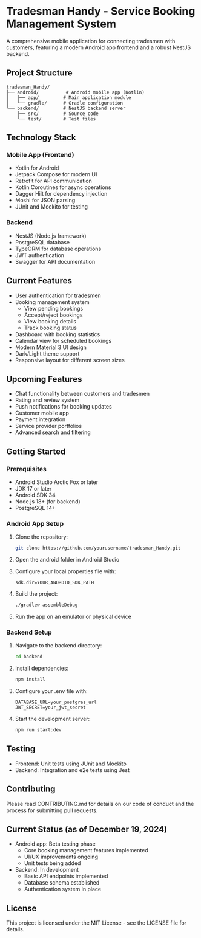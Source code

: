 # Tradesman Handy - Service Booking Management System

A comprehensive mobile application for connecting tradesmen with customers, featuring a modern Android app frontend and a robust NestJS backend.

## Project Structure

```
tradesman_Handy/
├── android/          # Android mobile app (Kotlin)
│   ├── app/         # Main application module
│   └── gradle/      # Gradle configuration
└── backend/         # NestJS backend server
    ├── src/         # Source code
    └── test/        # Test files
```

## Technology Stack

### Mobile App (Frontend)
- Kotlin for Android
- Jetpack Compose for modern UI
- Retrofit for API communication
- Kotlin Coroutines for async operations
- Dagger Hilt for dependency injection
- Moshi for JSON parsing
- JUnit and Mockito for testing

### Backend
- NestJS (Node.js framework)
- PostgreSQL database
- TypeORM for database operations
- JWT authentication
- Swagger for API documentation

## Current Features
- User authentication for tradesmen
- Booking management system
  - View pending bookings
  - Accept/reject bookings
  - View booking details
  - Track booking status
- Dashboard with booking statistics
- Calendar view for scheduled bookings
- Modern Material 3 UI design
- Dark/Light theme support
- Responsive layout for different screen sizes

## Upcoming Features
- Chat functionality between customers and tradesmen
- Rating and review system
- Push notifications for booking updates
- Customer mobile app
- Payment integration
- Service provider portfolios
- Advanced search and filtering

## Getting Started

### Prerequisites
- Android Studio Arctic Fox or later
- JDK 17 or later
- Android SDK 34
- Node.js 18+ (for backend)
- PostgreSQL 14+

### Android App Setup
1. Clone the repository:
   ```bash
   git clone https://github.com/yourusername/tradesman_Handy.git
   ```

2. Open the android folder in Android Studio

3. Configure your local.properties file with:
   ```properties
   sdk.dir=YOUR_ANDROID_SDK_PATH
   ```

4. Build the project:
   ```bash
   ./gradlew assembleDebug
   ```

5. Run the app on an emulator or physical device

### Backend Setup
1. Navigate to the backend directory:
   ```bash
   cd backend
   ```

2. Install dependencies:
   ```bash
   npm install
   ```

3. Configure your .env file with:
   ```env
   DATABASE_URL=your_postgres_url
   JWT_SECRET=your_jwt_secret
   ```

4. Start the development server:
   ```bash
   npm run start:dev
   ```

## Testing
- Frontend: Unit tests using JUnit and Mockito
- Backend: Integration and e2e tests using Jest

## Contributing
Please read CONTRIBUTING.md for details on our code of conduct and the process for submitting pull requests.

## Current Status (as of December 19, 2024)
- Android app: Beta testing phase
  - Core booking management features implemented
  - UI/UX improvements ongoing
  - Unit tests being added
- Backend: In development
  - Basic API endpoints implemented
  - Database schema established
  - Authentication system in place

## License
This project is licensed under the MIT License - see the LICENSE file for details.
